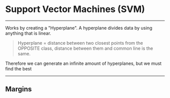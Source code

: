 # Support Vector Machines (SVM)

---
Works by creating a "Hyperplane". A hyperplane divides data by using anything that is linear.
> Hyperplane = distance between two closest points from the OPPOSITE class, distance between them and common line is the same.

Therefore we can generate an infinite amount of hyperplanes, but we must find the best

---

## Margins


